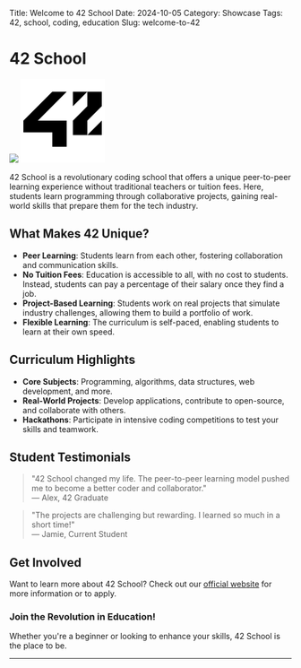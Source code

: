 Title: Welcome to 42 School
Date: 2024-10-05
Category: Showcase
Tags: 42, school, coding, education
Slug: welcome-to-42

# 42 School

![](../images/42_logo.png)
![](images/42_logo.png)

42 School is a revolutionary coding school that offers a unique peer-to-peer learning experience without traditional teachers or tuition fees. Here, students learn programming through collaborative projects, gaining real-world skills that prepare them for the tech industry.

## What Makes 42 Unique?

- **Peer Learning**: Students learn from each other, fostering collaboration and communication skills.
- **No Tuition Fees**: Education is accessible to all, with no cost to students. Instead, students can pay a percentage of their salary once they find a job.
- **Project-Based Learning**: Students work on real projects that simulate industry challenges, allowing them to build a portfolio of work.
- **Flexible Learning**: The curriculum is self-paced, enabling students to learn at their own speed.

## Curriculum Highlights

- **Core Subjects**: Programming, algorithms, data structures, web development, and more.
- **Real-World Projects**: Develop applications, contribute to open-source, and collaborate with others.
- **Hackathons**: Participate in intensive coding competitions to test your skills and teamwork.

## Student Testimonials

> "42 School changed my life. The peer-to-peer learning model pushed me to become a better coder and collaborator."  
> — Alex, 42 Graduate

> "The projects are challenging but rewarding. I learned so much in a short time!"  
> — Jamie, Current Student

## Get Involved

Want to learn more about 42 School? Check out our [official website](https://www.42.fr) for more information or to apply.

### Join the Revolution in Education!

Whether you're a beginner or looking to enhance your skills, 42 School is the place to be. 

---
